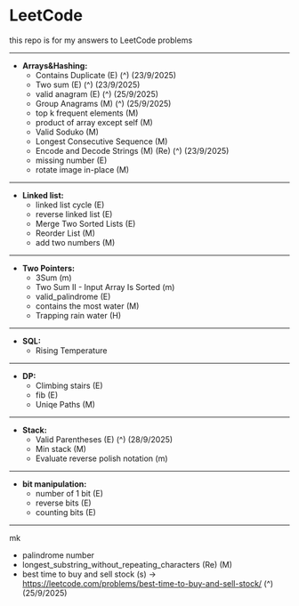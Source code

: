 # LeetCode

this repo is for my answers to LeetCode problems

---

- **Arrays&Hashing:**
  - Contains Duplicate (E) (^) (23/9/2025)
  - Two sum (E) (^) (23/9/2025)
  - valid anagram (E) (^) (25/9/2025)
  - Group Anagrams (M) (^) (25/9/2025)
  - top k frequent elements (M)
  - product of array except self (M)
  - Valid Soduko (M)
  - Longest Consecutive Sequence (M)
  - Encode and Decode Strings (M) (Re) (^) (23/9/2025)
  - missing number (E)
  - rotate image in-place (M)

---

- **Linked list:**
  - linked list cycle (E)
  - reverse linked list (E)
  - Merge Two Sorted Lists (E)
  - Reorder List (M)
  - add two numbers (M)

---

- **Two Pointers:**
  - 3Sum (m)
  - Two Sum II - Input Array Is Sorted (m)
  - valid_palindrome (E)
  - contains the most water (M)
  - Trapping rain water (H)

---

- **SQL:**
  - Rising Temperature

---

- **DP:**
  - Climbing stairs (E)
  - fib (E)
  - Uniqe Paths (M)

---

- **Stack:**
  - Valid Parentheses (E) (^) (28/9/2025)
  - Min stack (M)
  - Evaluate reverse polish notation (m)

---

- **bit manipulation:**
  - number of 1 bit (E)
  - reverse bits (E)
  - counting bits (E)

---

mk

- palindrome number
- longest_substring_without_repeating_characters (Re) (M)
- best time to buy and sell stock (s) -> <https://leetcode.com/problems/best-time-to-buy-and-sell-stock/> (^) (25/9/2025)
